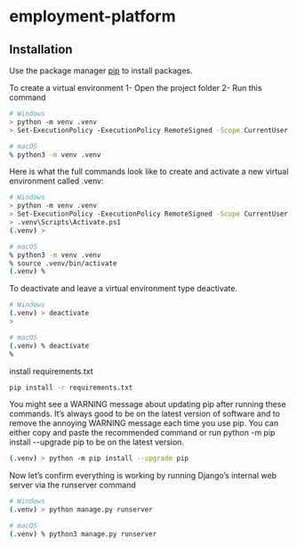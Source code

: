 # employment-platform

## Installation

Use the package manager [pip](https://pip.pypa.io/en/stable/) to install packages.

To create a virtual environment
1- Open the project folder 
2- Run this command
```bash
# Windows
> python -m venv .venv
> Set-ExecutionPolicy -ExecutionPolicy RemoteSigned -Scope CurrentUser

# macOS
% python3 -m venv .venv
```
Here is what the full commands look like to create and activate a new virtual environment called .venv:
```bash
# Windows
> python -m venv .venv
> Set-ExecutionPolicy -ExecutionPolicy RemoteSigned -Scope CurrentUser
> .venv\Scripts\Activate.ps1
(.venv) >

# macOS
% python3 -m venv .venv
% source .venv/bin/activate
(.venv) %
```
To deactivate and leave a virtual environment type deactivate.
```bash
# Windows
(.venv) > deactivate
>

# macOS
(.venv) % deactivate
%
```

install requirements.txt
```bash
pip install -r requirements.txt
```

You might see a WARNING message about updating pip after running these commands. It’s always good to be on the latest version of software and to remove the annoying WARNING message each time you use pip. You can either copy and paste the recommended command or run python -m pip install --upgrade pip to be on the latest version.
```bash
(.venv) > python -m pip install --upgrade pip
```

Now let’s confirm everything is working by running Django’s internal web server via the runserver command

```bash
# Windows
(.venv) > python manage.py runserver

# macOS
(.venv) % python3 manage.py runserver
```